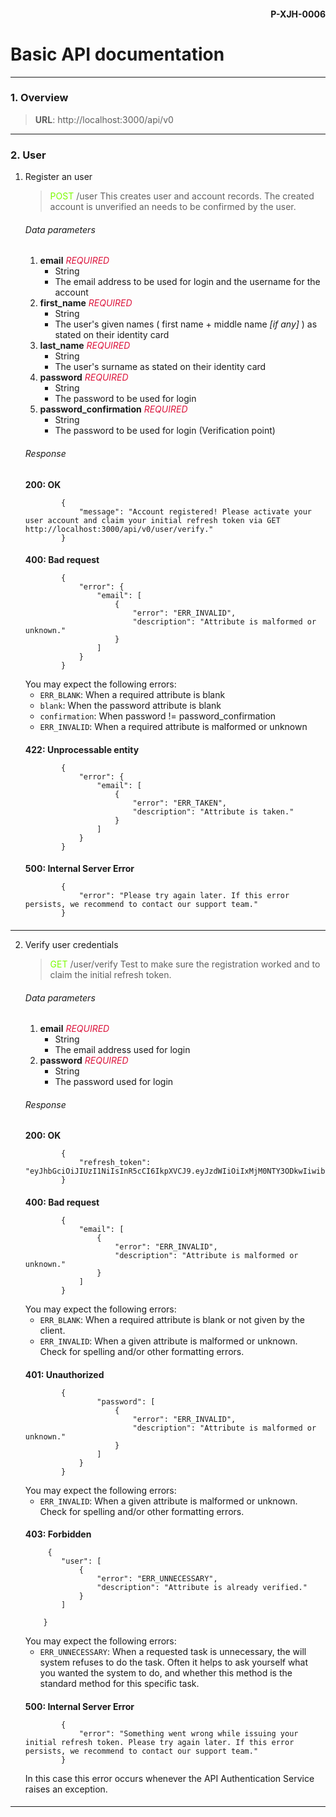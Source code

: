 #### <div style="text-align:right">P-XJH-0006 </div>
####
# Basic API documentation

***

### 1. Overview

> **URL**: http://localhost:3000/api/v0
>
***

### 2. User

1. Register an user
   >  <span style="color:lawngreen"> POST </span> /user
   This creates user and account records. The created account is unverified an needs to be confirmed by the user.
   ####
   ###### Data parameters
    1. **email** *<span style="color:crimson">REQUIRED </span>*
        + String
        + The email address to be used for login and the username for the account
    2. **first_name** *<span style="color:crimson">REQUIRED </span>*
        + String
        + The user's given names ( first name + middle name *[if any]* ) as stated on their identity card
    3. **last_name** *<span style="color:crimson">REQUIRED </span>*
        + String
        + The user's surname as stated on their identity card
    4. **password** *<span style="color:crimson">REQUIRED </span>*
        + String
        + The password to be used for login
    5. **password_confirmation** *<span style="color:crimson">REQUIRED </span>*
        + String
        + The password to be used for login (Verification point)
   ####
   ###### Response
   **200: OK**
    ```   
            {
                "message": "Account registered! Please activate your user account and claim your initial refresh token via GET http://localhost:3000/api/v0/user/verify."
            }
    ```
   ####
   **400: Bad request**
    ```   
            {
                "error": {
                    "email": [
                        {
                            "error": "ERR_INVALID",
                            "description": "Attribute is malformed or unknown."
                        }
                    ] 
                }       
            }
    ```
   You may expect the following errors:
    + ``ERR_BLANK``: When a required attribute is blank
    + ``blank``: When the password attribute is blank
    + ``confirmation``: When password != password_confirmation
    + ``ERR_INVALID``: When a required attribute is malformed or unknown
   ####    
   **422: Unprocessable entity**
    ```   
            {
                "error": {
                    "email": [
                        {
                            "error": "ERR_TAKEN",
                            "description": "Attribute is taken."
                        }
                    ]   
                }       
            }
    ```
   ####
   **500: Internal Server Error**
    ```   
            {
                "error": "Please try again later. If this error persists, we recommend to contact our support team."
            }
    ```
   ####

***

2. Verify user credentials
   >  <span style="color:lawngreen"> GET </span> /user/verify
   Test to make sure the registration worked and to claim the initial refresh token.
   ####
   ###### Data parameters
    1. **email** *<span style="color:crimson">REQUIRED </span>*
        + String
        + The email address used for login
    2. **password** *<span style="color:crimson">REQUIRED </span>*
        + String
        + The password used for login
   ###### Response
   **200: OK**
    ```   
            {
                "refresh_token": "eyJhbGciOiJIUzI1NiIsInR5cCI6IkpXVCJ9.eyJzdWIiOiIxMjM0NTY3ODkwIiwibmFtZSI6IkpvaG4gRG9lIiwiaWF0IjoxNTE2MjM5MDIyfQ.SflKxwRJSMeKKF2QT4fwpMeJf36POk6yJV_adQssw5"
            }
    ```
   ####
   **400: Bad request**
    ```   
            {
                "email": [
                    {
                        "error": "ERR_INVALID",
                        "description": "Attribute is malformed or unknown."
                    }
                ]
            }
    ```
   You may expect the following errors:
    + ``ERR_BLANK``: When a required attribute is blank or not given by the client.
    + ``ERR_INVALID``: When a given attribute is malformed or unknown. Check for spelling and/or other formatting errors.
   ####
   **401: Unauthorized**
    ```   
            {
                    "password": [
                        {
                            "error": "ERR_INVALID",
                            "description": "Attribute is malformed or unknown."
                        }
                    ]   
                }       
            }
    ```
   You may expect the following errors:
    + ``ERR_INVALID``: When a given attribute is malformed or unknown. Check for spelling and/or other formatting errors.
   ####
   **403: Forbidden**
    ```   
         {
            "user": [
                {
                    "error": "ERR_UNNECESSARY",
                    "description": "Attribute is already verified."
                }
            ]
                       
        }
    ```
   You may expect the following errors:
    + ``ERR_UNNECESSARY``: When a requested task is unnecessary, the will system refuses to do the task. Often it helps to ask yourself what you wanted the system to do, and whether this method is the standard method for this specific task.  
   ####
   **500: Internal Server Error**
    ```   
            {
                "error": "Something went wrong while issuing your initial refresh token. Please try again later. If this error persists, we recommend to contact our support team."
            }
    ```
   In this case this error occurs whenever the API Authentication Service raises an exception.
   ####

***





